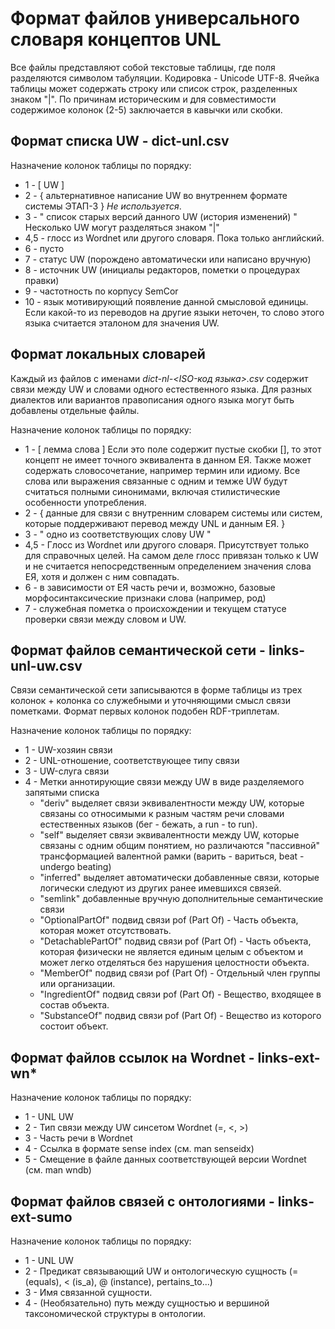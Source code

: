 Формат файлов универсального словаря концептов UNL
==================================================

Все файлы представляют собой текстовые таблицы, где поля разделяются символом табуляции. Кодировка - Unicode UTF-8. 
Ячейка таблицы может содержать строку или список строк, разделенных знаком "|".
По причинам историческим и для совместимости содержимое колонок (2-5) заключается в кавычки или скобки.

Формат списка UW - dict-unl.csv
-------------------------------

Назначение колонок таблицы по порядку:
- 1 - \[ UW \]
- 2 - { альтернативное написание UW во внутреннем формате системы ЭТАП-3 } *Не используется*. 
- 3 - " список старых версий данного UW (история изменений) " Несколько UW могут разделяться знаком "|"
- 4,5 - глосс из Wordnet или другого словаря. Пока только английский. 
- 6 - пусто 
- 7 - статус UW (порождено автоматически или написано вручную) 
- 8 - источник UW (инициалы редакторов, пометки о процедурах правки) 
- 9 - частотность по корпусу SemCor 
- 10 - язык мотивирующий появление данной смысловой единицы. Если какой-то из переводов на другие языки неточен, то слово этого языка считается эталоном для значения UW. 


Формат локальных словарей
-------------------------

Каждый из файлов с именами *dict-nl-\<ISO-код языка\>.csv* содержит связи между UW и словами одного естественного языка. Для разных диалектов или вариантов правописания одного языка могут быть добавлены отдельные файлы.

Назначение колонок таблицы по порядку: 
- 1 - \[ лемма слова \] Если это поле содержит пустые скобки [], то этот концепт не имеет точного эквивалента в данном ЕЯ. Также может содержать словосочетание, например термин или идиому. Все слова или выражения связанные с одним и темже UW будут считаться полными синонимами, включая стилистические особенности употребления. 
- 2 - { данные для связи с внутренним словарем системы или систем, которые поддерживают перевод между UNL и данным ЕЯ. }
- 3 - " одно из соответствующих слову UW " 
- 4,5 - Глосс из Wordnet или другого словаря. Присутствует только для справочных целей. На самом деле глосс привязан только к UW и не считается непосредственным определением значения слова ЕЯ, хотя и должен с ним совпадать. 
- 6 - в зависимости от ЕЯ часть речи и, возможно, базовые морфосинтаксические признаки слова (например, род) 
- 7 - служебная пометка о происхождении и текущем статусе проверки связи между словом и UW.


Формат файлов семантической сети - links-unl-uw.csv
---------------------------------------------------

Связи семантической сети записываются в форме таблицы из трех колонок + колонка со служебными и уточняющими смысл связи пометками. Формат первых колонок подобен RDF-триплетам.

Назначение колонок таблицы по порядку:
- 1 - UW-хозяин связи
- 2 - UNL-отношение, соответствующее типу связи
- 3 - UW-слуга связи
- 4 - Метки аннотирующие связи между UW в виде разделяемого запятыми списка
   * "deriv" выделяет связи эквивалентности между UW, которые связаны со относимыми к разным частям речи словами естественных языков (бег - бежать, a run - to run).
   * "self" выделяет связи эквивалентности между UW, которые связаны с одним общим понятием, но различаются "пассивной" трансформацией валентной рамки (варить - вариться, beat - undergo beating) 
   * "inferred" выделяет автоматически добавленные связи, которые логически следуют из других ранее имевшихся связей.
   * "semlink" добавленные вручную дополнительные семантические связи 
   * "OptionalPartOf" подвид связи pof (Part Of) - Часть объекта, которая может отсутствовать.
   * "DetachablePartOf" подвид связи pof (Part Of) - Часть объекта, которая физически не является единым целым с объектом и может легко отделяться без нарушения целостности объекта.
   * "MemberOf" подвид связи pof (Part Of) - Отдельный член группы или организации.
   * "IngredientOf" подвид связи pof (Part Of) - Вещество, входящее в состав объекта.
   * "SubstanceOf" подвид связи pof (Part Of) - Вещество из которого состоит объект.

Формат файлов ссылок на Wordnet - links-ext-wn*
-----------------------------------------------

Назначение колонок таблицы по порядку:
- 1 - UNL UW
- 2 - Тип связи между UW синсетом Wordnet (=, <, >)
- 3 - Часть речи в Wordnet
- 4 - Ссылка в формате sense index (см. man senseidx)
- 5 - Смещение в файле данных соответствующей версии Wordnet (см. man wndb)


Формат файлов связей с онтологиями - links-ext-sumo
---------------------------------------------------

Назначение колонок таблицы по порядку:
- 1 - UNL UW
- 2 - Предикат связывающий UW и онтологическую сущность (= (equals), < (is_a), @ (instance), pertains_to...)
- 3 - Имя связанной сущности.
- 4 - (Необязательно) путь между сущностью и вершиной таксономической структуры в онтологии.

